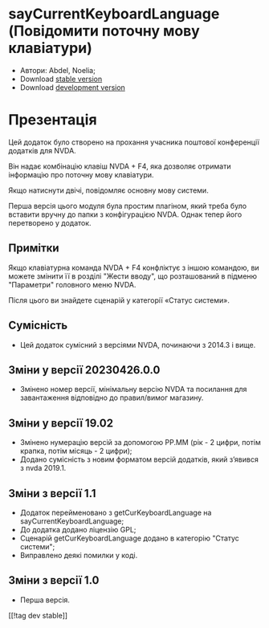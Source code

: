 # sayCurrentKeyboardLanguage (Повідомити поточну мову клавіатури) #

* Автори: Abdel, Noelia;
* Download [stable
  version](https://www.nvaccess.org/addonStore/legacy?file=sayCurrentKeyboardLanguage)
* Download [development
  version](https://www.nvaccess.org/addonStore/legacy?file=sayCurrentKeyboardLanguage)

# Презентація #

Цей додаток було створено на прохання учасника поштової конференції додатків
для NVDA.

Він надає комбінацію клавіш NVDA + F4, яка дозволяє отримати інформацію про
поточну мову клавіатури.

Якщо натиснути двічі, повідомляє основну мову системи.

Перша версія цього модуля була простим плагіном, який треба було вставити
вручну до папки з конфігурацією NVDA. Однак тепер його перетворено у
додаток.

## Примітки ##

Якщо клавіатурна команда NVDA + F4 конфліктує з іншою командою, ви можете
змінити її в розділі "Жести вводу", що розташований в підменю "Параметри"
головного меню NVDA.

Після цього ви знайдете сценарій у категорії «Статус системи».

## Сумісність ##

* Цей додаток сумісний з версіями NVDA, починаючи з 2014.3 і вище.

## Зміни у версії 20230426.0.0

* Змінено номер версії, мінімальну версію NVDA та посилання для завантаження
  відповідно до правил/вимог магазину.

## Зміни у версії 19.02 ##

* Змінено нумерацію версій за допомогою РР.ММ (рік - 2 цифри, потім крапка,
  потім місяць - 2 цифри);
* Додано сумісність з новим форматом версій додатків, який з’явився з nvda
  2019.1.																					

## Зміни з версії 1.1 ##

* Додаток перейменовано з getCurKeyboardLanguage на
  sayCurrentKeyboardLanguage;
* До додатка додано ліцензію GPL;
* Сценарій getCurKeyboardLanguage додано в категорію "Статус системи";
* Виправлено деякі помилки у коді.

## Зміни з версії 1.0 ##

* Перша версія.

[[!tag dev stable]]
